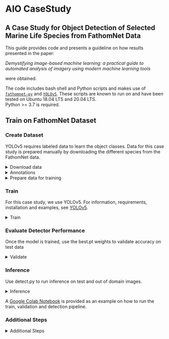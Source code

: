 # AIO CaseStudy

## A Case Study for Object Detection of Selected Marine Life Species from FathomNet Data

This guide provides code and presents a guideline on how results presented in the paper:

*Demystifying image-based machine learning: a practical guide to automated analysis of imagery using modern machine learning tools*

were obtained.

The code includes bash shell and Python scripts and makes use of [`fathomnet-py`](https://github.com/fathomnet/fathomnet-py) and [`YOLOv5`](https://github.com/ultralytics/yolov5). These scripts are known to run on and have been tested on Ubuntu 18.04 LTS and 20.04 LTS.  
Python >= 3.7 is required.

## Train on FathomNet Dataset ##

### Create Dataset ###

YOLOv5 requires labeled data to learn the object classes. Data for this case study is prepared manually by downloading the different species from the FathomNet data.

<details>
<summary>Download data</summary>

[`download_images_and_bboxes.sh`](data/scripts/download_images_and_bboxes.sh) is a bash script to download images and bounding boxes for the species selected. It requires `fathomnet.py`, which can be installed via

```bash
python -m pip install fathomnet
```

Details about fathomnet.py and its requirements can be found [here](https://github.com/fathomnet/fathomnet-py)

The species selected are:
* Chiroteuthis calyx
* Dosidicus gigas
* Gonatus onyx
* Sebastes
* Sebastes diploproa
* Sebastes melanostomus
* Sebastolobus
* Nanomia bijuga

For training and detection purposes, Sebastes, Sebastes diploproa and Sebastes melanostomus are grouped as a single Sebastes class due to the small number of images for the two latter species.
Nanomia bijuga is used only as a distractor class in a separate experiment.

[`download_images_and_bboxes.sh`](data/scripts/download_images_and_bboxes.sh)  will download the data into the different spatial/depth regions and temporal regions. Nanomia bijuga is downloaded separetely.

```bash
source download_images_and_bboxes.sh
```

The data will be downloaded to directory `data` in the directory where the script is run.
<details>
   <summary>Data Directories</summary> 
    <p>
  <img src="data/images/data_dirs.png" width="200" title="data directories">
   </p>
 </details>  
  
</details>

<details>
<summary>Annotations</summary>

Data annotations are downloaded in COCO format. To convert COCO json files to YOLO format, use [`coco2yolo.py`](data/scripts/coco2yolo.py).

```bash
python3 coco2yolo.py path/to/coco/json/files
```

where `path/to/coco/json/files` is a directory that is searched to find all COCO `*.json` files from which the corresponding YOLO annotations files are generated.

To convert all the COCO json files in `data`:
```bash
python3 coco2yolo.py .../user/data
```
</details>
<details>
<summary>Prepare data for training</summary>

[`prepare_data_for_training.py`](data/scripts/prepare_data_for_training.py) is a Python script that prepares the data for training. The script will split data for each species into train, val, and test directories, create an out-of-domain dataset consisting of all the images, produce the yaml files required and store everything in the appropriate domain directories.

For example:

if downloaded images and labels are found in
```
    …/user/data/pre_2012/species/<images,labels>
```
       
`prepare_data_for_training` will produce the [following](data/images/yolov5_dirs.png) in a separate yolov5 directory.

The images and labels directories for training will be created in
```
    …/user/data/pre_2012/yolov5/images/<train,val,test>
    …/user/data/pre_2012/yolov5/labels/<train,val,test>
 ```
 The out of domain dataset can be found in
 ```
       …/user/data/pre_2012/yolov5/all/<images,labels>
 ```
 and the yaml files will be:
 ```
       …/user/data/pre_2012/yolov5/pre_2012.yaml
       …/user/data/pre_2012/yolov5/pre_2012_as_out_of_domain.yaml
 ```
   <details open>
   <summary>Training Directories</summary> 
    <p>
      <img src="data/images/yolov5_dirs.png" width="400" title="training directories">
    </p>
   </details>  
    
</details>

### Train ###
For this case study, we use YOLOv5. For information, requirements, installation and examples,
see  [YOLOv5](https://github.com/ultralytics/yolov5).

<details>
<summary>Train</summary>

To train a YOLOv5 model with our datasets, the command in general is
```bash
python3 train.py --img 640 --batch 16 --epochs 300 --data <data.yaml> --weights yolov5s.pt --cache
```

Training results are saved to `runs/train` with incrementing directories, i.e. `runs/train/exp2`, `runs/train/exp3`, etc.
Adding `--name <some_name>` to train.py will save training results in `runs/train/some_name`, `runs/train/some_name2`, etc.

</details>

### Evaluate Detector Performance ###
Once the model is trained, use the best.pt weights to validate accuracy on test data
<details>
<summary>Validate</summary>

To validate a YOLOv5 model with our datasets, the command would look like

```bash
python3 val.py --data {data.directory}/{domain}.yaml --weights runs/train/exp/weights/best.pt --task test
```
To validate the out-of-domain data, refer to the yaml file in the different domain the out-of-domain data.
For example, if training was done on pre_2012 data, the out-of-domain yaml file will be in the post_2012 directory.

```bash
python3 val.py --data {data.directory}/{domain}_as_out_of_domain.yaml --weights runs/train/exp/weights/best.pt --task test
```

</details>

### Inference ###
Use detect.py to run inference on test and out of domain images.

<details>
<summary>Inference</summary>

```bash
python detect.py --weights runs/train/exp/weights/best.pt --img 640 --conf 0.65 --source {dataset.location}/test/images
```

</details>

A [Google Colab Notebook](https://github.com/heinsense2/AIO_CaseStudy/blob/main/notebooks/Training_on_FathomNet_Custom_Data.ipynb) is provided as an example on how to run the train, validation and detection pipeline.
 


### Additional Steps ###

<details>
<summary>Additional Steps</summary>

- [Image Augmentation](additional/STEPS.md#image_augmentation)
- [Image Resolution](additional/STEPS.md#image_resolution)
- [Train with Background Images](additional/STEPS.md#background_images)
- [Class Coarsening](additional/STEPS.md#class_coarsening)
- [Training with Distractor Classes](additional/STEPS.md#distractor_class)

</details>

